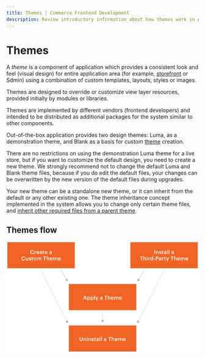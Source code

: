 ```yaml
---
title: Themes | Commerce Frontend Development
description: Review introductory information about how themes work in Adobe Commerce and Magento Open Source.
---
```


# Themes

A *theme* is a component of application which provides a consistent look and feel (visual design) for entire application area (for example, [storefront](https://glossary.magento.com/storefront) or Sdmin) using a combination of custom templates, layouts, styles or images.

Themes are designed to override or customize view layer resources, provided initially by modules or libraries.

Themes are implemented by different vendors (frontend developers) and intended to be distributed as additional packages for the system similar to other components.

Out-of-the-box application provides two design themes: Luma, as a demonstration theme, and Blank as a basis for custom [theme](https://glossary.magento.com/theme) creation.

There are no restrictions on using the demonstration Luma theme for a live store, but if you want to customize the default design, you need to create a new theme. We strongly recommend not to change the default Luma and Blank theme files, because if you do edit the default files, your changes can be overwritten by the new version of the default files during upgrades.

Your new theme can be a standalone new theme, or it can inherit from the default or any other existing one. The theme inheritance concept implemented in the system allows you to change only certain theme files, and [inherit other required files from a parent theme](inheritance.md).

## Themes flow

![Themes flow](../../_images/frontend/create_install_theme.png)
